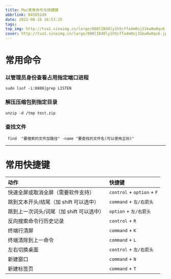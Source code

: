 ```yaml
---
title: Mac常用命令与快捷键
abbrlink: 845852d9
date: 2022-08-16 16:53:25
tags: 
top_img: http://tva1.sinaimg.cn/large/008lIB40ly1h5cffa4m0oj31kw0w0qv6.jpg
cover: http://tva1.sinaimg.cn/large/008lIB40ly1h5cffa4m0oj31kw0w0qv6.jpg
---
```


# 常用命令

### 以管理员身份查看占用指定端口进程

```shell
sudo lsof -i:8888|grep LISTEN
```

### 解压压缩包到指定目录

```shell
unzip -d /tmp test.zip
```

### 查找文件

```shell
 find  "要搜索的文件加路径" -name "要查找的文件名(可以使用正则)"
```



-------



# 常用快捷键



| 动作                                     | 快捷键                     |
| :--------------------------------------- | :------------------------- |
| 快速全屏或取消全屏（需要软件支持）       | `control` + `option` + `F` |
| 跳到文本开头/结尾（加 shift 可以选中）   | `command` + `左/右箭头`    |
| 跳到上一次词头/词尾（加 shift 可以选中） | `option` + `左/右箭头`     |
| 反向搜索命令行历史记录                   | `control` + `R`            |
| 终端行清屏                               | `command` + `K`            |
| 终端清除到上一命令                       | `command` + `L`            |
| 左右切换桌面                             | `control` + `左/右箭头`    |
| 新建窗口                                 | `command` + `N`            |
| 新建标签页                               | `command` + `T`            |

